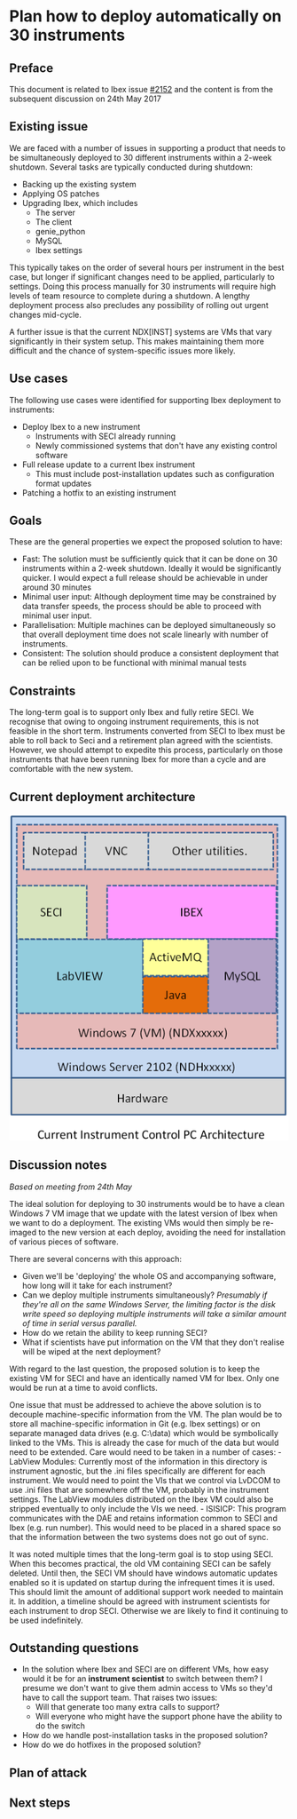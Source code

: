 # Plan how to deploy automatically on 30 instruments

## Preface

This document is related to Ibex issue [#2152](https://github.com/ISISComputingGroup/IBEX/issues/2152) and the content is from the subsequent discussion on 24th May 2017

## Existing issue

We are faced with a number of issues in supporting a product that needs to be simultaneously deployed to 30 different instruments within a 2-week shutdown. Several tasks are typically conducted during shutdown:

- Backing up the existing system
- Applying OS patches
- Upgrading Ibex, which includes
    - The server
    - The client
    - genie_python
    - MySQL
    - Ibex settings

This typically takes on the order of several hours per instrument in the best case, but longer if significant changes need to be applied, particularly to settings. Doing this process manually for 30 instruments will require high levels of team resource to complete during a shutdown. A lengthy deployment process also precludes any possibility of rolling out urgent changes mid-cycle.

A further issue is that the current NDX[INST] systems are VMs that vary significantly in their system setup. This makes maintaining them more difficult and the chance of system-specific issues more likely.

## Use cases

The following use cases were identified for supporting Ibex deployment to instruments:

- Deploy Ibex to a new instrument
    - Instruments with SECI already running
    - Newly commissioned systems that don't have any existing control software
- Full release update to a current Ibex instrument
    - This must include post-installation updates such as configuration format updates
- Patching a hotfix to an existing instrument

## Goals

These are the general properties we expect the proposed solution to have:

- Fast: The solution must be sufficiently quick that it can be done on 30 instruments within a 2-week shutdown. Ideally it would be significantly quicker. I would expect a full release should be achievable in under around 30 minutes
- Minimal user input: Although deployment time may be constrained by data transfer speeds, the process should be able to proceed with minimal user input.
- Parallelisation: Multiple machines can be deployed simultaneously so that overall deployment time does not scale linearly with number of instruments.
- Consistent: The solution should produce a consistent deployment that can be relied upon to be functional with minimal manual tests

## Constraints

The long-term goal is to support only Ibex and fully retire SECI. We recognise that owing to ongoing instrument requirements, this is not feasible in the short term. Instruments converted from SECI to Ibex must be able to roll back to Seci and a retirement plan agreed with the scientists. However, we should attempt to expedite this process, particularly on those instruments that have been running Ibex for more than a cycle and are comfortable with the new system.

## Current deployment architecture

![Deployment architecture](architectural_design/images/High-Level-Architectural-Design/deployment_architecture.png)

## Discussion notes

*Based on meeting from 24th May*

The ideal solution for deploying to 30 instruments would be to have a clean Windows 7 VM image that we update with the latest version of Ibex when we want to do a deployment. The existing VMs would then simply be re-imaged to the new version at each deploy, avoiding the need for installation of various pieces of software.

There are several concerns with this approach:

- Given we'll be 'deploying' the whole OS and accompanying software, how long will it take for each instrument?
- Can we deploy multiple instruments simultaneously? *Presumably if they're all on the same Windows Server, the limiting factor is the disk write speed so deploying multiple instruments will take a similar amount of time in serial versus parallel.*
- How do we retain the ability to keep running SECI?
- What if scientists have put information on the VM that they don't realise will be wiped at the next deployment?

With regard to the last question, the proposed solution is to keep the existing VM for SECI and have an identically named VM for Ibex. Only one would be run at a time to avoid conflicts.

One issue that must be addressed to achieve the above solution is to decouple machine-specific information from the VM. The plan would be to store all machine-specific information in Git (e.g. Ibex settings) or on separate managed data drives (e.g. C:\data) which would be symbolically linked to the VMs. This is already the case for much of the data but would need to be extended. Care would need to be taken in a number of cases:
    - LabView Modules: Currently most of the information in this directory is instrument agnostic, but the .ini files specifically are different for each instrument. We would need to point the VIs that we control via LvDCOM to use .ini files that are somewhere off the VM, probably in the instrument settings. The LabView modules distributed on the Ibex VM could also be stripped eventually to only include the VIs we need.
    - ISISICP: This program communicates with the DAE and retains information common to SECI and Ibex (e.g. run number). This would need to be placed in a shared space so that the information between the two systems does not go out of sync.

It was noted multiple times that the long-term goal is to stop using SECI. When this becomes practical, the old VM containing SECI can be safely deleted. Until then, the SECI VM should have windows automatic updates enabled so it is updated on startup during the infrequent times it is used. This should limit the amount of additional support work needed to maintain it. In addition, a timeline should be agreed with instrument scientists for each instrument to drop SECI. Otherwise we are likely to find it continuing to be used indefinitely.

## Outstanding questions

- In the solution where Ibex and SECI are on different VMs, how easy would it be for an **instrument scientist** to switch between them? I presume we don't want to give them admin access to VMs so they'd have to call the support team. That raises two issues:
    - Will that generate too many extra calls to support?
    - Will everyone who might have the support phone have the ability to do the switch
- How do we handle post-installation tasks in the proposed solution?
- How do we do hotfixes in the proposed solution?

## Plan of attack

## Next steps